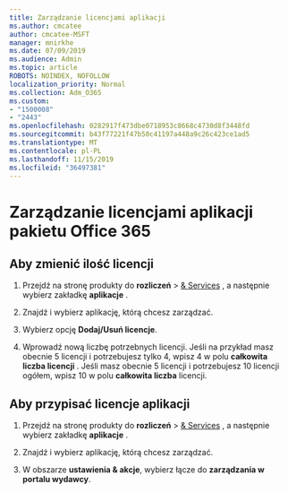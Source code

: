 ```yaml
---
title: Zarządzanie licencjami aplikacji
ms.author: cmcatee
author: cmcatee-MSFT
manager: mnirkhe
ms.date: 07/09/2019
ms.audience: Admin
ms.topic: article
ROBOTS: NOINDEX, NOFOLLOW
localization_priority: Normal
ms.collection: Adm_O365
ms.custom:
- "1500008"
- "2443"
ms.openlocfilehash: 0282917f473dbe0718953c8668c4730d8f3448fd
ms.sourcegitcommit: b43f77221f47b50c41197a448a9c26c423ce1ad5
ms.translationtype: MT
ms.contentlocale: pl-PL
ms.lasthandoff: 11/15/2019
ms.locfileid: "36497381"
---
```

# <a name="manage-office-365-app-licenses"></a>Zarządzanie licencjami aplikacji pakietu Office 365

## <a name="to-change-license-quantity"></a>Aby zmienić ilość licencji

1. Przejdź na stronę produkty do **rozliczeń** > [& Services](https://go.microsoft.com/fwlink/p/?linkid=842054) , a następnie wybierz zakładkę **aplikacje** .

2. Znajdź i wybierz aplikację, którą chcesz zarządzać.  

3. Wybierz opcję **Dodaj/Usuń licencje**.

4. Wprowadź nową liczbę potrzebnych licencji. Jeśli na przykład masz obecnie 5 licencji i potrzebujesz tylko 4, wpisz 4 w polu **całkowita liczba licencji** . Jeśli masz obecnie 5 licencji i potrzebujesz 10 licencji ogółem, wpisz 10 w polu **całkowita liczba** licencji.

## <a name="to-assign-app-licenses"></a>Aby przypisać licencje aplikacji

1. Przejdź na stronę produkty do **rozliczeń** > [& Services](https://go.microsoft.com/fwlink/p/?linkid=842054) , a następnie wybierz zakładkę **aplikacje** .

2. Znajdź i wybierz aplikację, którą chcesz zarządzać.  

3. W obszarze **ustawienia & akcje**, wybierz łącze do **zarządzania w portalu wydawcy**.